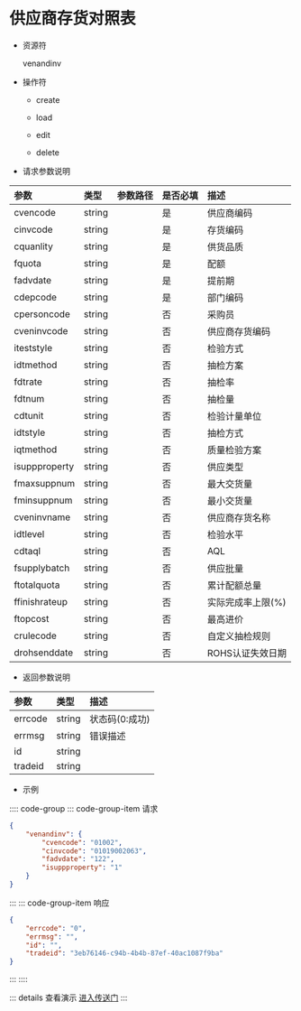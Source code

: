 # 供应商存货对照表

- 资源符

  venandinv
  
- 操作符

  - create <Badge type="tip" text="v1" vertical="top" />

  - load <Badge type="tip" text="v2" vertical="top" />

  - edit <Badge type="tip" text="v2" vertical="top" />

  - delete <Badge type="tip" text="v2" vertical="top" />

- 请求参数说明

|参数|类型|参数路径|是否必填|描述|
|:-|:-|:-|:-|:-|
|cvencode|string||是|供应商编码|
|cinvcode|string||是|存货编码|
|cquanlity|string||是|供货品质|
|fquota|string||是|配额|
|fadvdate|string||是|提前期|
|cdepcode|string||是|部门编码|
|cpersoncode|string||否|采购员|
|cveninvcode|string||否|供应商存货编码|
|iteststyle|string||否|检验方式|
|idtmethod|string||否|抽检方案|
|fdtrate|string||否|抽检率|
|fdtnum|string||否|抽检量|
|cdtunit|string||否|检验计量单位|
|idtstyle|string||否|抽检方式|
|iqtmethod|string||否|质量检验方案|
|isuppproperty|string||否|供应类型|
|fmaxsuppnum|string||否|最大交货量|
|fminsuppnum|string||否|最小交货量|
|cveninvname|string||否|供应商存货名称|
|idtlevel|string||否|检验水平|
|cdtaql|string||否|AQL|
|fsupplybatch|string||否|供应批量|
|ftotalquota|string||否|累计配额总量|
|ffinishrateup|string||否|实际完成率上限(%)|
|ftopcost|string||否|最高进价|
|crulecode|string||否|自定义抽检规则|
|drohsenddate|string||否|ROHS认证失效日期|

- 返回参数说明

|参数|类型|描述|
|:-|:-|:-|
|errcode|string|状态码(0:成功)|
|errmsg|string|错误描述|
|id|string||
|tradeid|string||

- 示例

:::: code-group
::: code-group-item 请求

```json
{
    "venandinv": {
        "cvencode": "01002",
        "cinvcode": "01019002063",
        "fadvdate": "122",
        "isuppproperty": "1"
    }
}
```

:::
::: code-group-item 响应

```json
{
    "errcode": "0",
    "errmsg": "",
    "id": "",
    "tradeid": "3eb76146-c94b-4b4b-87ef-40ac1087f9ba"
}
```

:::
::::

::: details 查看演示
[进入传送门](/images/erp/gif/venandinv.gif)
:::

